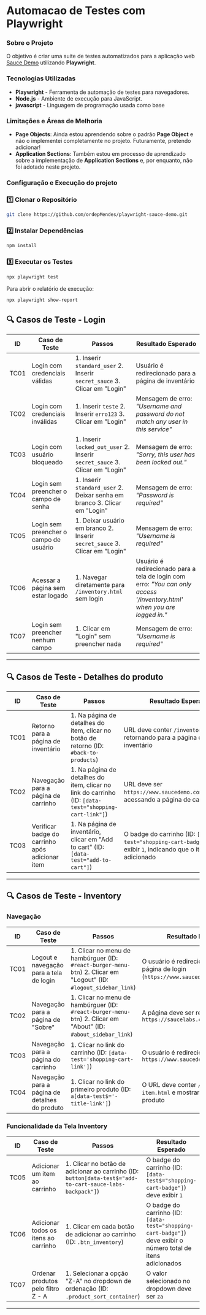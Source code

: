 # Automacao de Testes com Playwright

### Sobre o Projeto

O objetivo é criar uma suite de testes automatizados para a aplicação web [Sauce Demo](https://www.saucedemo.com/) utilizando **Playwright**.

### Tecnologias Utilizadas

- **Playwright** - Ferramenta de automação de testes para navegadores.
- **Node.js** - Ambiente de execução para JavaScript.
- **javascript** - Linguagem de programação usada como base

### Limitações e Áreas de Melhoria

- **Page Objects**: Ainda estou aprendendo sobre o padrão **Page Object** e não o implementei completamente no projeto. Futuramente, pretendo adicionar!
- **Application Sections**: Também estou em processo de aprendizado sobre a implementação de **Application Sections** e, por enquanto, não foi adotado neste projeto.

### Configuração e Execução do projeto

### 1️⃣ Clonar o Repositório
```bash
git clone https://github.com/ordepMendes/playwright-sauce-demo.git
```

### 2️⃣ Instalar Dependências
```bash
npm install
```

### 3️⃣ Executar os Testes
```bash
npx playwright test
```

Para abrir o relatório de execução:
```bash
npx playwright show-report
```

## 🔍 Casos de Teste - Login

| ID   | Caso de Teste                              | Passos | Resultado Esperado |
|------|-------------------------------------------|--------|--------------------|
| TC01 | Login com credenciais válidas            | 1. Inserir `standard_user` 2. Inserir `secret_sauce` 3. Clicar em "Login" | Usuário é redirecionado para a página de inventário |
| TC02 | Login com credenciais inválidas          | 1. Inserir `teste` 2. Inserir `erro123` 3. Clicar em "Login" | Mensagem de erro: *"Username and password do not match any user in this service"* |
| TC03 | Login com usuário bloqueado              | 1. Inserir `locked_out_user` 2. Inserir `secret_sauce` 3. Clicar em "Login" | Mensagem de erro: *"Sorry, this user has been locked out."* |
| TC04 | Login sem preencher o campo de senha     | 1. Inserir `standard_user` 2. Deixar senha em branco 3. Clicar em "Login" | Mensagem de erro: *"Password is required"* |
| TC05 | Login sem preencher o campo de usuário   | 1. Deixar usuário em branco 2. Inserir `secret_sauce` 3. Clicar em "Login" | Mensagem de erro: *"Username is required"* |
| TC06 | Acessar a página sem estar logado        | 1. Navegar diretamente para `/inventory.html` sem login | Usuário é redirecionado para a tela de login com erro: *"You can only access '/inventory.html' when you are logged in."* |
| TC07 | Login sem preencher nenhum campo         | 1. Clicar em "Login" sem preencher nada | Mensagem de erro: *"Username is required"* |

---

## 🔍 Casos de Teste - Detalhes do produto

| ID   | Caso de Teste                              | Passos | Resultado Esperado |
|------|-------------------------------------------|--------|--------------------|
| TC01 | Retorno para a página de inventário       | 1. Na página de detalhes do item, clicar no botão de retorno (ID: `#back-to-products`) | URL deve conter `/inventory.html`, retornando para a página de inventário |
| TC02 | Navegação para a página de carrinho       | 1. Na página de detalhes do item, clicar no link do carrinho (ID: `[data-test="shopping-cart-link"]`) | URL deve ser `https://www.saucedemo.com/cart.html`, acessando a página de carrinho |
| TC03 | Verificar badge do carrinho após adicionar item | 1. Na página de inventário, clicar em "Add to cart" (ID: `[data-test="add-to-cart"]`) | O badge do carrinho (ID: `[data-test="shopping-cart-badge"]`) deve exibir `1`, indicando que o item foi adicionado |

---

## 🔍 Casos de Teste - Inventory

### Navegação

| ID   | Caso de Teste                                       | Passos | Resultado Esperado |
|------|-----------------------------------------------------|--------|--------------------|
| TC01 | Logout e navegação para a tela de login            | 1. Clicar no menu de hambúrguer (ID: `#react-burger-menu-btn`) 2. Clicar em "Logout" (ID: `#logout_sidebar_link`) | O usuário é redirecionado para a página de login (`https://www.saucedemo.com/`) |
| TC02 | Navegação para a página de "Sobre"                 | 1. Clicar no menu de hambúrguer (ID: `#react-burger-menu-btn`) 2. Clicar em "About" (ID: `#about_sidebar_link`) | A página deve ser redirecionada para `https://saucelabs.com/` |
| TC03 | Navegação para a página do carrinho               | 1. Clicar no link do carrinho (ID: `[data-test='shopping-cart-link']`) | O usuário é redirecionado para `https://www.saucedemo.com/cart.html` |
| TC04 | Navegação para a página de detalhes do produto    | 1. Clicar no link do primeiro produto (ID: `a[data-test$='-title-link']`) | O URL deve conter `/inventory-item.html` e mostrar os detalhes do produto |

### Funcionalidade da Tela Inventory

| ID   | Caso de Teste                                       | Passos | Resultado Esperado |
|------|-----------------------------------------------------|--------|--------------------|
| TC05 | Adicionar um item ao carrinho                      | 1. Clicar no botão de adicionar ao carrinho (ID: `button[data-test$="add-to-cart-sauce-labs-backpack"]`) | O badge do carrinho (ID: `[data-test$="shopping-cart-badge"]`) deve exibir `1` |
| TC06 | Adicionar todos os itens ao carrinho               | 1. Clicar em cada botão de adicionar ao carrinho (ID: `.btn_inventory`) | O badge do carrinho (ID: `[data-test="shopping-cart-badge"]`) deve exibir o número total de itens adicionados |
| TC07 | Ordenar produtos pelo filtro Z - A                 | 1. Selecionar a opção "Z-A" no dropdown de ordenação (ID: `.product_sort_container`) | O valor selecionado no dropdown deve ser `za` |

---

